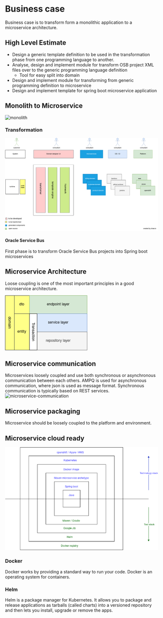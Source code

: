 # Business case
Business case is to transform form a monolithic application to a microservice architecture.

## High Level Estimate

- Design a generic template definition to be used in the transformation phase from one programming language to another. 
- Analyse, design and implement module for transform OSB project XML files over to the generic programming language definition
  - Tool for easy split into domain 
- Design and implement module for transforming from generic programming definition to microservice
- Design and implement template for spring boot microservice application

## Monolith to Microservice
![monolith](src/main/resources/static/images/monolith.png)

### Transformation

![transformation](src/main/resources/images/static/system-generation-overview.png)

#### Oracle Service Bus
First phase is to transform Oracle Service Bus projects into Spring boot microservices


## Microservice Architecture
Loose coupling is one of the most important principles in a good microservice architecture.

![microservice-architecture](src/main/resources/images/static/microservice-architecture.png)

## Microservice communication
Microservices loosely coupled and use both synchronous or asynchronous communication between each others.
AMPQ is used for asynchronous communication, where json is used as message format.
Synchronous communication is typically based on REST services.
![microservice-communication](src/main/resources/static/images/microservice-communication.png)

## Microservice packaging
Microservice should be loosely coupled to the platform and environment.

## Microservice cloud ready
![microservice-architecture](src/main/resources/images/static/microservice-overview.png)

### Docker
Docker works by providing a standard way to run your code. Docker is an operating system for containers.

### Helm
Helm is a package manager for Kubernetes. It allows you to package and release applications as tarballs (called charts) into a versioned repository and then lets you install, upgrade or remove the apps.

